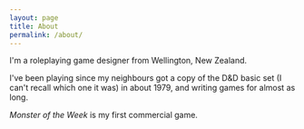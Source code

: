 ```yaml
---
layout: page
title: About
permalink: /about/
---
```

I'm a roleplaying game designer from Wellington, New Zealand.

I've been playing since my neighbours got a copy of the D&D basic set (I can't recall which one it was) in about 1979, and writing games for almost as long.

*Monster of the Week* is my first commercial game.